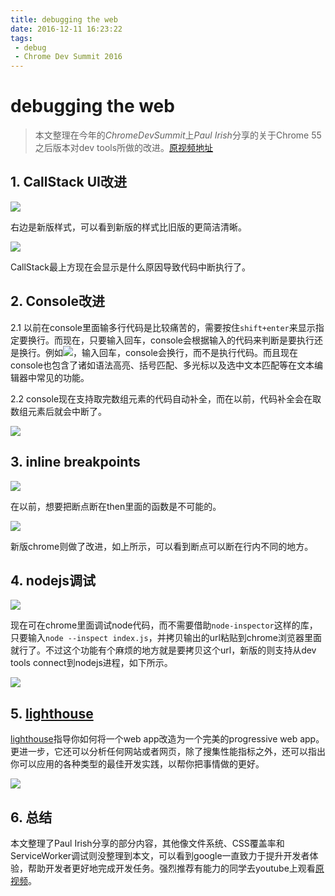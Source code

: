 ```yaml
---
title: debugging the web
date: 2016-12-11 16:23:22
tags:
 - debug
 - Chrome Dev Summit 2016
---
```


# debugging the web

> 本文整理在今年的*ChromeDevSummit*上*Paul Irish*分享的关于Chrome 55之后版本对dev tools所做的改进。[原视频地址](https://www.youtube.com/watch?v=HF1luRD4Qmk&index=13&list=PLNYkxOF6rcIBTs2KPy1E6tIYaWoFcG3uj)

## 1. CallStack UI改进

![](./stack_compare.png)

右边是新版样式，可以看到新版的样式比旧版的更简洁清晰。

![](./paused_reason.png)

CallStack最上方现在会显示是什么原因导致代码中断执行了。

## 2. Console改进

2.1 以前在console里面输多行代码是比较痛苦的，需要按住`shift+enter`来显示指定要换行。而现在，只要输入回车，console会根据输入的代码来判断是要执行还是换行。例如![](./console_enter.png)，输入回车，console会换行，而不是执行代码。而且现在console也包含了诸如语法高亮、括号匹配、多光标以及选中文本匹配等在文本编辑器中常见的功能。

2.2 console现在支持取完数组元素的代码自动补全，而在以前，代码补全会在取数组元素后就会中断了。

![](./console_code_complete.png)

## 3. inline breakpoints

![](./fetch_breakpoints.png)

在以前，想要把断点断在then里面的函数是不可能的。

![](./fetch_inline_breakpoints.png)

新版chrome则做了改进，如上所示，可以看到断点可以断在行内不同的地方。

## 4. nodejs调试

![](./node_debug.png)

现在可在chrome里面调试node代码，而不需要借助`node-inspector`这样的库，只要输入`node --inspect index.js`，并拷贝输出的url粘贴到chrome浏览器里面就行了。不过这个功能有个麻烦的地方就是要拷贝这个url，新版的则支持从dev tools connect到nodejs进程，如下所示。

![](./node_debug_connect.png)

## 5. [lighthouse](https://github.com/GoogleChrome/lighthouse)

[lighthouse](https://github.com/GoogleChrome/lighthouse)指导你如何将一个web app改造为一个完美的progressive web app。更进一步，它还可以分析任何网站或者网页，除了搜集性能指标之外，还可以指出你可以应用的各种类型的最佳开发实践，以帮你把事情做的更好。

![](./lighthouse.png)

## 6. 总结

本文整理了Paul Irish分享的部分内容，其他像文件系统、CSS覆盖率和ServiceWorker调试则没整理到本文，可以看到google一直致力于提升开发者体验，帮助开发者更好地完成开发任务。强烈推荐有能力的同学去youtube上观看[原视频]((https://www.youtube.com/watch?v=HF1luRD4Qmk&index=13&list=PLNYkxOF6rcIBTs2KPy1E6tIYaWoFcG3uj))。